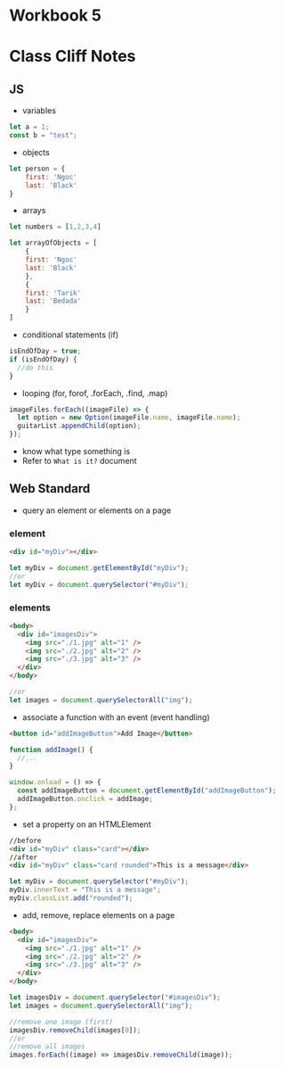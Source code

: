 # Workbook 5

# Class Cliff Notes

## JS

- variables

```js
let a = 1;
const b = "test";
```

- objects

```js
let person = {
    first: 'Ngoc'
    last: 'Black'
}
```

- arrays

```js
let numbers = [1,2,3,4]

let arrayOfObjects = [
    {
    first: 'Ngoc'
    last: 'Black'
    },
    {
    first: 'Tarik'
    last: 'Bedada'
    }
]
```

- conditional statements (if)

```js
isEndOfDay = true;
if (isEndOfDay) {
  //do this
}
```

- looping (for, forof, .forEach, .find, .map)

```js
imageFiles.forEach((imageFile) => {
  let option = new Option(imageFile.name, imageFile.name);
  guitarList.appendChild(option);
});
```

- know what type something is
- Refer to `What is it?` document

## Web Standard

- query an element or elements on a page

### element

```html
<div id="myDiv"></div>
```

```js
let myDiv = document.getElementById("myDiv");
//or
let myDiv = document.querySelector("#myDiv");
```

### elements

```html
<body>
  <div id="imagesDiv">
    <img src="./1.jpg" alt="1" />
    <img src="./2.jpg" alt="2" />
    <img src="./3.jpg" alt="3" />
  </div>
</body>
```

```js
//or
let images = document.querySelectorAll("img");
```

- associate a function with an event (event handling)

```html
<button id="addImageButton">Add Image</button>
```

```js
function addImage() {
  //...
}

window.onload = () => {
  const addImageButton = document.getElementById("addImageButton");
  addImageButton.onclick = addImage;
};
```

- set a property on an HTMLElement

```html
//before
<div id="myDiv" class="card"></div>
//after
<div id="myDiv" class="card rounded">This is a message</div>
```

```js
let myDiv = document.querySelector("#myDiv");
myDiv.innerText = "This is a message";
myDiv.classList.add("rounded");
```

- add, remove, replace elements on a page

```html
<body>
  <div id="imagesDiv">
    <img src="./1.jpg" alt="1" />
    <img src="./2.jpg" alt="2" />
    <img src="./3.jpg" alt="3" />
  </div>
</body>
```

```js
let imagesDiv = document.querySelector("#imagesDiv");
let images = document.querySelectorAll("img");

//remove one image (first)
imagesDiv.removeChild(images[0]);
//or
//remove all images
images.forEach((image) => imagesDiv.removeChild(image));
```
